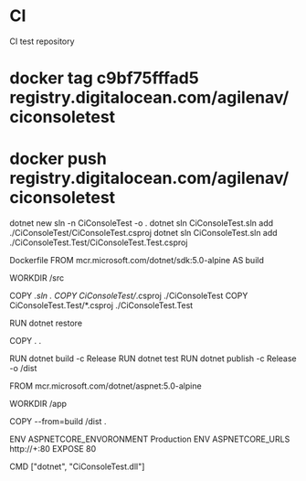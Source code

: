 # CI
CI test repository



# docker tag c9bf75fffad5 registry.digitalocean.com/agilenav/ciconsoletest
# docker push registry.digitalocean.com/agilenav/ciconsoletest

dotnet new sln -n CiConsoleTest -o .
dotnet sln CiConsoleTest.sln add ./CiConsoleTest/CiConsoleTest.csproj
dotnet sln CiConsoleTest.sln add ./CiConsoleTest.Test/CiConsoleTest.Test.csproj






Dockerfile
FROM mcr.microsoft.com/dotnet/sdk:5.0-alpine AS build

WORKDIR /src

COPY *.sln .
COPY CiConsoleTest/*.csproj ./CiConsoleTest
COPY CiConsoleTest.Test/*.csproj ./CiConsoleTest.Test

RUN dotnet restore

COPY . .

RUN dotnet build -c Release
RUN dotnet test
RUN dotnet publish -c Release -o /dist

FROM mcr.microsoft.com/dotnet/aspnet:5.0-alpine

WORKDIR /app

COPY --from=build /dist .

ENV ASPNETCORE_ENVORONMENT Production
ENV ASPNETCORE_URLS http://+:80
EXPOSE 80

CMD ["dotnet", "CiConsoleTest.dll"]

